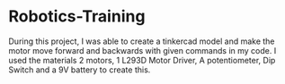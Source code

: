 # Robotics-Training
During this project, I was able to create a tinkercad model and make the motor move forward and backwards with given commands in my code. I used the materials 2 motors, 1 L293D Motor Driver, A potentiometer, Dip Switch and a 9V battery to create this. 
